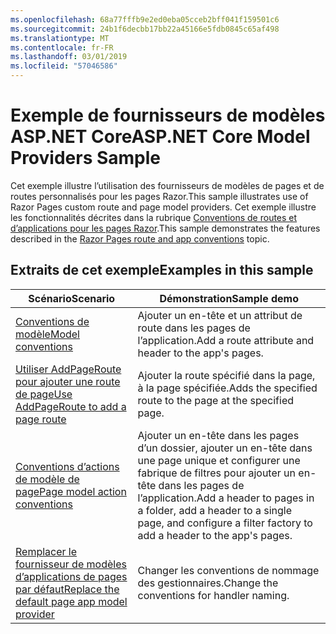 ```yaml
---
ms.openlocfilehash: 68a77fffb9e2ed0eba05cceb2bff041f159501c6
ms.sourcegitcommit: 24b1f6decbb17bb22a45166e5fdb0845c65af498
ms.translationtype: MT
ms.contentlocale: fr-FR
ms.lasthandoff: 03/01/2019
ms.locfileid: "57046586"
---
```

# <a name="aspnet-core-model-providers-sample"></a><span data-ttu-id="e2027-101">Exemple de fournisseurs de modèles ASP.NET Core</span><span class="sxs-lookup"><span data-stu-id="e2027-101">ASP.NET Core Model Providers Sample</span></span>

<span data-ttu-id="e2027-102">Cet exemple illustre l’utilisation des fournisseurs de modèles de pages et de routes personnalisés pour les pages Razor.</span><span class="sxs-lookup"><span data-stu-id="e2027-102">This sample illustrates use of Razor Pages custom route and page model providers.</span></span> <span data-ttu-id="e2027-103">Cet exemple illustre les fonctionnalités décrites dans la rubrique [Conventions de routes et d’applications pour les pages Razor](https://docs.microsoft.com/aspnet/core/razor-pages/razor-pages-convention-features).</span><span class="sxs-lookup"><span data-stu-id="e2027-103">This sample demonstrates the features described in the [Razor Pages route and app conventions](https://docs.microsoft.com/aspnet/core/razor-pages/razor-pages-convention-features) topic.</span></span>

## <a name="examples-in-this-sample"></a><span data-ttu-id="e2027-104">Extraits de cet exemple</span><span class="sxs-lookup"><span data-stu-id="e2027-104">Examples in this sample</span></span>

| <span data-ttu-id="e2027-105">Scénario</span><span class="sxs-lookup"><span data-stu-id="e2027-105">Scenario</span></span> | <span data-ttu-id="e2027-106">Démonstration</span><span class="sxs-lookup"><span data-stu-id="e2027-106">Sample demo</span></span> |
| -------- | ----------- |
| [<span data-ttu-id="e2027-107">Conventions de modèle</span><span class="sxs-lookup"><span data-stu-id="e2027-107">Model conventions</span></span>](https://docs.microsoft.com/aspnet/core/razor-pages/razor-pages-conventions#model-conventions) | <span data-ttu-id="e2027-108">Ajouter un en-tête et un attribut de route dans les pages de l’application.</span><span class="sxs-lookup"><span data-stu-id="e2027-108">Add a route attribute and header to the app's pages.</span></span> |
| [<span data-ttu-id="e2027-109">Utiliser AddPageRoute pour ajouter une route de page</span><span class="sxs-lookup"><span data-stu-id="e2027-109">Use AddPageRoute to add a page route</span></span>](https://docs.microsoft.com/aspnet/core/razor-pages/razor-pages-conventions#configure-a-page-route) | <span data-ttu-id="e2027-110">Ajouter la route spécifié dans la page, à la page spécifiée.</span><span class="sxs-lookup"><span data-stu-id="e2027-110">Adds the specified route to the page at the specified page.</span></span> |
| [<span data-ttu-id="e2027-111">Conventions d’actions de modèle de page</span><span class="sxs-lookup"><span data-stu-id="e2027-111">Page model action conventions</span></span>](https://docs.microsoft.com/aspnet/core/razor-pages/razor-pages-conventions#page-model-action-conventions) | <span data-ttu-id="e2027-112">Ajouter un en-tête dans les pages d’un dossier, ajouter un en-tête dans une page unique et configurer une fabrique de filtres pour ajouter un en-tête dans les pages de l’application.</span><span class="sxs-lookup"><span data-stu-id="e2027-112">Add a header to pages in a folder, add a header to a single page, and configure a filter factory to add a header to the app's pages.</span></span> |
| [<span data-ttu-id="e2027-113">Remplacer le fournisseur de modèles d’applications de pages par défaut</span><span class="sxs-lookup"><span data-stu-id="e2027-113">Replace the default page app model provider</span></span>](https://docs.microsoft.com/aspnet/core/razor-pages/razor-pages-conventions#replace-the-default-page-app-model-provider) | <span data-ttu-id="e2027-114">Changer les conventions de nommage des gestionnaires.</span><span class="sxs-lookup"><span data-stu-id="e2027-114">Change the conventions for handler naming.</span></span> |
